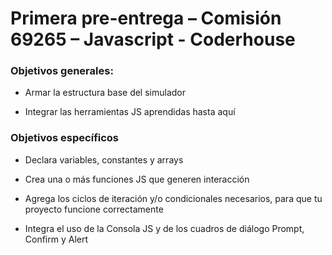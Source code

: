 <h1>
Primera pre-entrega – Comisión 69265 – Javascript - Coderhouse
</h1>

<h3>Objetivos generales:</h3>

<p>
  
- Armar la estructura base del simulador

- Integrar las herramientas JS aprendidas hasta aquí

</p>

<h3>Objetivos específicos</h3>

<p>
  
- Declara variables, constantes y arrays
  
- Crea una o más funciones JS que generen interacción
  
- Agrega los ciclos de iteración y/o condicionales necesarios, para que tu proyecto funcione correctamente
  
- Integra el uso de la Consola JS y de los cuadros de diálogo Prompt, Confirm y Alert
  
</p>
